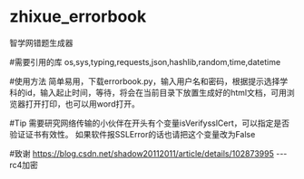 # zhixue_errorbook
智学网错题生成器

#需要引用的库
  os,sys,typing,requests,json,hashlib,random,time,datetime

#使用方法
简单易用，下载errorbook.py，输入用户名和密码，根据提示选择学科的id，输入起止时间，等待，将会在当前目录下放置生成好的html文档，可用浏览器打开打印，也可以用word打开。

#Tip
需要研究网络传输的小伙伴在开头有个变量isVerifysslCert，可以指定是否验证证书有效性。
如果软件报SSLError的话也请把这个变量改为False

#致谢
https://blog.csdn.net/shadow20112011/article/details/102873995  ---   rc4加密
